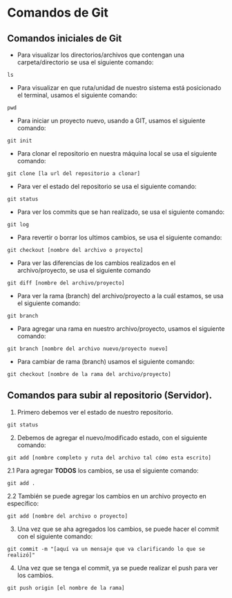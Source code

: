 # Comandos de Git
## Comandos iniciales de Git
+ Para visualizar los directorios/archivos que contengan una carpeta/directorio se usa el siguiente comando:
```Shell
ls
```

+ Para visualizar en que ruta/unidad de nuestro sistema está posicionado el terminal, usamos el siguiente comando:
```Shell
pwd
```

+ Para iniciar un proyecto nuevo, usando a GIT, usamos el siguiente comando:
```Shell
git init
```

+ Para clonar el repositorio en nuestra máquina local se usa el siguiente comando:
```Shell
git clone [la url del repositorio a clonar]
```

+ Para ver el estado del repositorio se usa el siguiente comando:
```Shell
git status
```

+ Para ver los commits que se han realizado, se usa el siguiente comando:
```Shell
git log
```

+ Para revertir o borrar los ultimos cambios, se usa el siguiente comando:
```Shell
git checkout [nombre del archivo o proyecto]
```

+ Para ver las diferencias de los cambios realizados en el archivo/proyecto, se usa el siguiente comando
```Shell
git diff [nombre del archivo/proyecto]
```

+ Para ver la rama (branch) del archivo/proyecto a la cuál estamos, se usa el siguiente comando:
```Shell
git branch
```

+ Para agregar una rama en nuestro archivo/proyecto, usamos el siguiente comando:
```Shell
git branch [nombre del archivo nuevo/proyecto nuevo]
```

+ Para cambiar de rama (branch) usamos el siguiente comando:
```Shell
git checkout [nombre de la rama del archivo/proyecto]
```

## Comandos para subir al repositorio (Servidor).
1. Primero debemos ver el estado de nuestro repositorio.
```Shell
git status
```

2. Debemos de agregar el nuevo/modificado estado, con el siguiente comando:
```Shell
git add [nombre completo y ruta del archivo tal cómo esta escrito]
```

2.1 Para agregar **TODOS** los cambios, se usa el siguiente comando:
```Shell
git add .
```

2.2 También se puede agregar los cambios en un archivo proyecto en específico:
```Shell
git add [nombre del archivo o proyecto]
```

3. Una vez que se aha agregados los cambios, se puede hacer el commit con el siguiente comando:
```Shell
git commit -m "[aquí va un mensaje que va clarificando lo que se realizó]"
```

4. Una vez que se tenga el commit, ya se puede realizar el push para ver los cambios.
```Shell
git push origin [el nombre de la rama]
```
